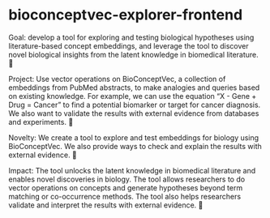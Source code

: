 # bioconceptvec-explorer-frontend

Goal: develop a tool for exploring and testing biological hypotheses using literature-based concept embeddings, and leverage the tool to discover novel biological insights from the latent knowledge in biomedical literature. 🧠

Project: Use vector operations on BioConceptVec, a collection of embeddings from PubMed abstracts, to make analogies and queries based on existing knowledge. For example, we can use the equation “X - Gene + Drug = Cancer” to find a potential biomarker or target for cancer diagnosis. We also want to validate the results with external evidence from databases and experiments. 🧪

Novelty: We create a tool to explore and test embeddings for biology using BioConceptVec. We also provide ways to check and explain the results with external evidence. 🔬

Impact: The tool unlocks the latent knowledge in biomedical literature and enables novel discoveries in biology. The tool allows researchers to do vector operations on concepts and generate hypotheses beyond term matching or co-occurrence methods. The tool also helps researchers validate and interpret the results with external evidence. 🚀
